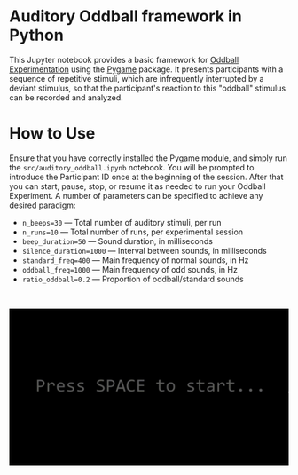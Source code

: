# Auditory Oddball framework in Python 
This Jupyter notebook provides a basic framework for [Oddball Experimentation](https://en.wikipedia.org/wiki/Oddball_paradigm) using the [Pygame](https://www.pygame.org/wiki/about) package. It presents participants with a sequence of repetitive stimuli, which are infrequently interrupted by a deviant stimulus, so that the participant's reaction to this "oddball" stimulus can be recorded and analyzed.

# How to Use
Ensure that you have correctly installed the Pygame module, and simply run the `src/auditory_oddball.ipynb` notebook. You will be prompted to introduce the Participant ID once at the beginning of the session. After that you can start, pause, stop, or resume it as needed to run your Oddball Experiment. A number of parameters can be specified to achieve any desired paradigm:

- `n_beeps=30`             — Total number of auditory stimuli, per run
- `n_runs=10`              — Total number of runs, per experimental session
- `beep_duration=50`       — Sound duration, in milliseconds
- `silence_duration=1000`  — Interval between sounds, in milliseconds
- `standard_freq=400`      — Main frequency of normal sounds, in Hz
- `oddball_freq=1000`      — Main frequency of odd sounds, in Hz
- `ratio_oddball=0.2`      — Proportion of oddball/standard sounds

<br/>

![Auditory Oddball Recording](/img/auditory-oddball-recording.gif)
